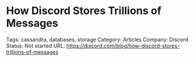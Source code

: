 # How Discord Stores Trillions of Messages

Tags: cassandra, databases, storage
Category: Articles
Company: Discord
Status: Not started
URL: https://discord.com/blog/how-discord-stores-trillions-of-messages